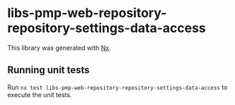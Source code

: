 # libs-pmp-web-repository-repository-settings-data-access

This library was generated with [Nx](https://nx.dev).

## Running unit tests

Run `nx test libs-pmp-web-repository-repository-settings-data-access` to execute the unit tests.
